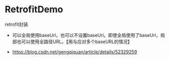 # RetrofitDemo
retrofit封装
* 可以全局使用baseUrl，也可以不设置baseUrl。即使全局使用了baseUrl，局部也可以使用全路径URL。【用与应对多个baseURL的情况】

* https://blog.csdn.net/gengqiquan/article/details/52329259
